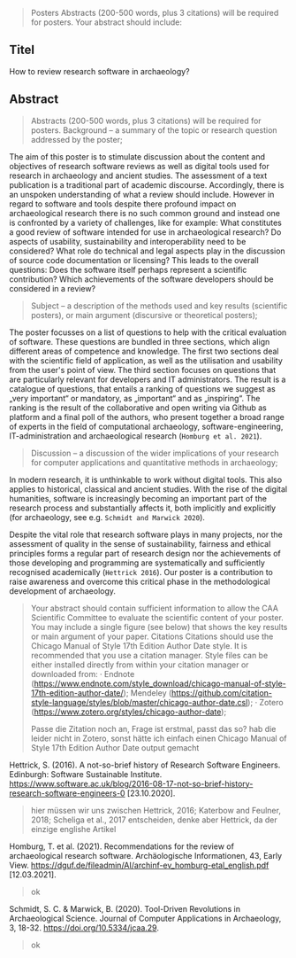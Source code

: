 > Posters
> 	Abstracts (200-500 words, plus 3 citations) will be required for posters. Your abstract should include:

## Titel

How to review research software in archaeology?

## Abstract

> Abstracts (200-500 words, plus 3 citations) will be required for posters.
> Background – a summary of the topic or research question addressed by the poster;

The aim of this poster is to stimulate discussion about the content and objectives of research software reviews as well as digital tools used for research in archaeology and ancient studies. The assessment of a text publication is a traditional part of academic discourse. Accordingly, there is an unspoken understanding of what a review should include. However in regard to software and tools despite there profound impact on archaeological research there is no such common ground and instead one is confronted by a variety of challenges, like for example: What constitutes a good review of software intended for use in archaeological research? Do aspects of usability, sustainability and interoperability need to be considered? What role do technical and legal aspects play in the discussion of source code documentation or licensing? This leads to the overall questions: Does the software itself perhaps represent a scientific contribution? Which achievements of the software developers should be considered in a review?

> Subject – a description of the methods used and key results (scientific posters), or main argument (discursive or theoretical posters);

The poster focusses on a list of questions to help with the critical evaluation of software. These questions are bundled in three sections, which align different areas of competence and knowledge. The first two sections deal with the scientific field of application, as well as the utilisation and usability from the user's point of view. The third section focuses on questions that are particularly relevant for developers and IT administrators. The result is a catalogue of questions, that entails a ranking of questions we suggest as „very important“ or mandatory, as „important“ and as „inspiring“. The ranking is the result of the collaborative and open writing via Github as platform and a final poll of the authors, who present together a broad range of experts in the field of computational archaeology, software-engineering, IT-administration and archaeological research (`Homburg et al. 2021`).

> Discussion – a discussion of the wider implications of your research for computer applications and quantitative methods in archaeology;

In modern research, it is unthinkable to work without digital tools. This also applies to historical, classical and ancient studies. With the rise of the digital humanities, software is increasingly becoming an important part of the research process and substantially affects it, both implicitly and explicitly (for archaeology, see e.g. `Schmidt and Marwick 2020`).

Despite the vital role that research software plays in many projects, nor the assessment of quality in the sense of sustainability, fairness and ethical principles forms a regular part of research design nor the achievements of those developing and programming are systematically and sufficiently recognised academically (`Hettrick 2016`). Our poster is a contribution to raise awareness and overcome this critical phase in the methodological development of archaeology.

> Your abstract should contain sufficient information to allow the CAA Scientific Committee to evaluate the scientific content of your poster. You may include a single figure (see below) that shows the key results or main argument of your paper.
> Citations
> Citations should use the Chicago Manual of Style 17th Edition Author Date style. It is recommended that you use a citation manager. Style files can be either installed directly from within your citation manager or downloaded from: · Endnote (<https://www.endnote.com/style_download/chicago-manual-of-style-17th-edition-author-date/>); Mendeley (<https://github.com/citation-style-language/styles/blob/master/chicago-author-date.csl>); · Zotero (<https://www.zotero.org/styles/chicago-author-date>);
>
> Passe die Zitation noch an, Frage ist erstmal, passt das so?
> hab die leider nicht in Zotero, sonst hätte ich einfach einen Chicago Manual of Style 17th Edition Author Date output gemacht

Hettrick, S. (2016). A not-so-brief history of Research Software Engineers. Edinburgh: Software Sustainable Institute. <https://www.software.ac.uk/blog/2016-08-17-not-so-brief-history-research-software-engineers-0> [23.10.2020].

> hier müssen wir uns zwischen Hettrick, 2016; Katerbow and Feulner, 2018; Scheliga et al., 2017 entscheiden, denke aber Hettrick, da der einzige englishe Artikel

Homburg, T. et al. (2021). Recommendations for the review of archaeological research software. Archäologische Informationen, 43, Early View. <https://dguf.de/fileadmin/AI/archinf-ev_homburg-etal_english.pdf> [12.03.2021].

> ok

Schmidt, S. C. & Marwick, B. (2020). Tool-Driven Revolutions in Archaeological Science. Journal of Computer Applications in Archaeology, 3, 18-32. <https://doi.org/10.5334/jcaa.29>.

> ok

